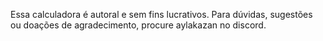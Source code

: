 Essa calculadora é autoral e sem fins lucrativos. Para dúvidas, sugestões ou doações de agradecimento, procure aylakazan no discord.
